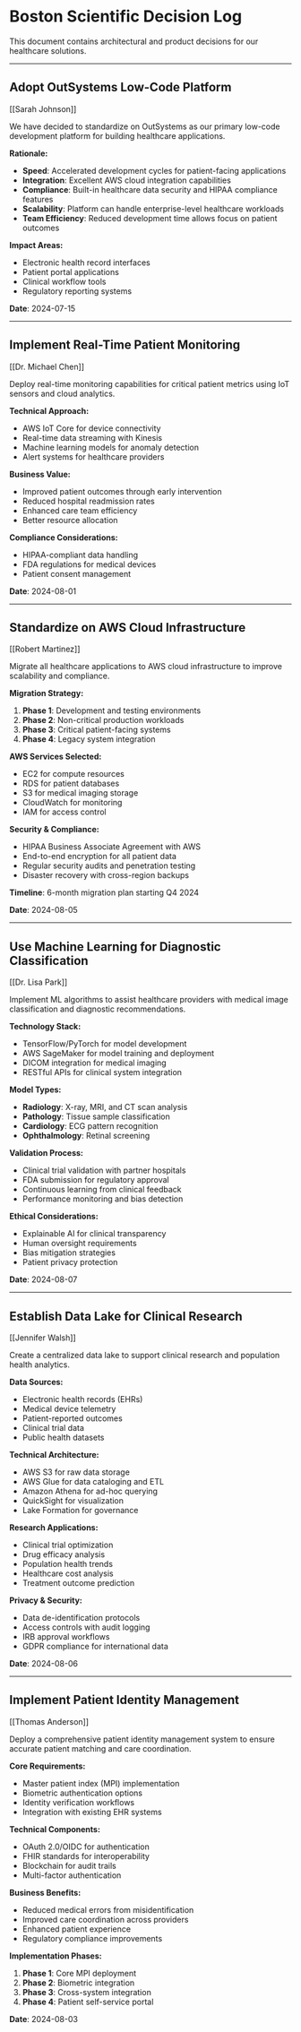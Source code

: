 # Boston Scientific Decision Log

This document contains architectural and product decisions for our healthcare solutions.

---

## Adopt OutSystems Low-Code Platform
[[Sarah Johnson]]

We have decided to standardize on OutSystems as our primary low-code development platform for building healthcare applications.

**Rationale:**
- **Speed**: Accelerated development cycles for patient-facing applications
- **Integration**: Excellent AWS cloud integration capabilities  
- **Compliance**: Built-in healthcare data security and HIPAA compliance features
- **Scalability**: Platform can handle enterprise-level healthcare workloads
- **Team Efficiency**: Reduced development time allows focus on patient outcomes

**Impact Areas:**
- Electronic health record interfaces
- Patient portal applications
- Clinical workflow tools
- Regulatory reporting systems

**Date**: 2024-07-15

---

## Implement Real-Time Patient Monitoring
[[Dr. Michael Chen]]

Deploy real-time monitoring capabilities for critical patient metrics using IoT sensors and cloud analytics.

**Technical Approach:**
- AWS IoT Core for device connectivity
- Real-time data streaming with Kinesis
- Machine learning models for anomaly detection
- Alert systems for healthcare providers

**Business Value:**
- Improved patient outcomes through early intervention
- Reduced hospital readmission rates
- Enhanced care team efficiency
- Better resource allocation

**Compliance Considerations:**
- HIPAA-compliant data handling
- FDA regulations for medical devices
- Patient consent management

**Date**: 2024-08-01

---

## Standardize on AWS Cloud Infrastructure
[[Robert Martinez]]

Migrate all healthcare applications to AWS cloud infrastructure to improve scalability and compliance.

**Migration Strategy:**
1. **Phase 1**: Development and testing environments
2. **Phase 2**: Non-critical production workloads  
3. **Phase 3**: Critical patient-facing systems
4. **Phase 4**: Legacy system integration

**AWS Services Selected:**
- EC2 for compute resources
- RDS for patient databases
- S3 for medical imaging storage
- CloudWatch for monitoring
- IAM for access control

**Security & Compliance:**
- HIPAA Business Associate Agreement with AWS
- End-to-end encryption for all patient data
- Regular security audits and penetration testing
- Disaster recovery with cross-region backups

**Timeline**: 6-month migration plan starting Q4 2024

**Date**: 2024-08-05

---

## Use Machine Learning for Diagnostic Classification
[[Dr. Lisa Park]]

Implement ML algorithms to assist healthcare providers with medical image classification and diagnostic recommendations.

**Technology Stack:**
- TensorFlow/PyTorch for model development
- AWS SageMaker for model training and deployment
- DICOM integration for medical imaging
- RESTful APIs for clinical system integration

**Model Types:**
- **Radiology**: X-ray, MRI, and CT scan analysis
- **Pathology**: Tissue sample classification
- **Cardiology**: ECG pattern recognition
- **Ophthalmology**: Retinal screening

**Validation Process:**
- Clinical trial validation with partner hospitals
- FDA submission for regulatory approval
- Continuous learning from clinical feedback
- Performance monitoring and bias detection

**Ethical Considerations:**
- Explainable AI for clinical transparency
- Human oversight requirements
- Bias mitigation strategies
- Patient privacy protection

**Date**: 2024-08-07

---

## Establish Data Lake for Clinical Research
[[Jennifer Walsh]]

Create a centralized data lake to support clinical research and population health analytics.

**Data Sources:**
- Electronic health records (EHRs)
- Medical device telemetry
- Patient-reported outcomes
- Clinical trial data
- Public health datasets

**Technical Architecture:**
- AWS S3 for raw data storage
- AWS Glue for data cataloging and ETL
- Amazon Athena for ad-hoc querying
- QuickSight for visualization
- Lake Formation for governance

**Research Applications:**
- Clinical trial optimization
- Drug efficacy analysis
- Population health trends
- Healthcare cost analysis
- Treatment outcome prediction

**Privacy & Security:**
- Data de-identification protocols
- Access controls with audit logging
- IRB approval workflows
- GDPR compliance for international data

**Date**: 2024-08-06

---

## Implement Patient Identity Management
[[Thomas Anderson]]

Deploy a comprehensive patient identity management system to ensure accurate patient matching and care coordination.

**Core Requirements:**
- Master patient index (MPI) implementation
- Biometric authentication options
- Identity verification workflows
- Integration with existing EHR systems

**Technical Components:**
- OAuth 2.0/OIDC for authentication
- FHIR standards for interoperability
- Blockchain for audit trails
- Multi-factor authentication

**Business Benefits:**
- Reduced medical errors from misidentification
- Improved care coordination across providers
- Enhanced patient experience
- Regulatory compliance improvements

**Implementation Phases:**
1. **Phase 1**: Core MPI deployment
2. **Phase 2**: Biometric integration
3. **Phase 3**: Cross-system integration
4. **Phase 4**: Patient self-service portal

**Date**: 2024-08-03
